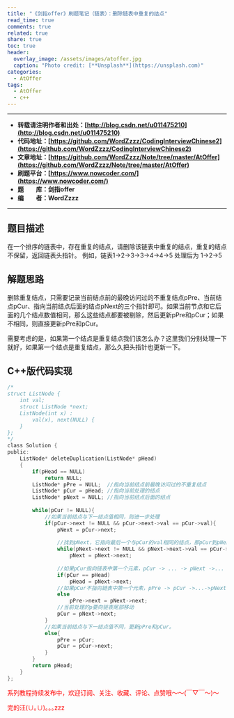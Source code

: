 ```yaml
---
title: "《剑指offer》刷题笔记（链表）：删除链表中重复的结点"
read_time: true
comments: true
related: true
share: true
toc: true
header:
  overlay_image: /assets/images/atoffer.jpg
  caption: "Photo credit: [**Unsplash**](https://unsplash.com)"
categories:
  - AtOffer
tags:
  - AtOffer
  - c++
---
```


----------

- **转载请注明作者和出处：[http://blog.csdn.net/u011475210](http://blog.csdn.net/u011475210)**
- **代码地址：[https://github.com/WordZzzz/CodingInterviewChinese2](https://github.com/WordZzzz/CodingInterviewChinese2)**
- **文章地址：[https://github.com/WordZzzz/Note/tree/master/AtOffer](https://github.com/WordZzzz/Note/tree/master/AtOffer)**
- **刷题平台：[https://www.nowcoder.com/](https://www.nowcoder.com/)**
- **题&emsp;&emsp;库：剑指offer**
- **编&emsp;&emsp;者：WordZzzz**

----------

## 题目描述

在一个排序的链表中，存在重复的结点，请删除该链表中重复的结点，重复的结点不保留，返回链表头指针。 例如，链表1->2->3->3->4->4->5 处理后为 1->2->5

## 解题思路

删除重复结点，只需要记录当前结点前的最晚访问过的不重复结点pPre、当前结点pCur、指向当前结点后面的结点pNext的三个指针即可。如果当前节点和它后面的几个结点数值相同，那么这些结点都要被剔除，然后更新pPre和pCur；如果不相同，则直接更新pPre和pCur。

需要考虑的是，如果第一个结点是重复结点我们该怎么办？这里我们分别处理一下就好，如果第一个结点是重复结点，那么久把头指针也更新一下。

## C++版代码实现

```c
/*
struct ListNode {
    int val;
    struct ListNode *next;
    ListNode(int x) :
        val(x), next(NULL) {
    }
};
*/
class Solution {
public:
    ListNode* deleteDuplication(ListNode* pHead)
    {
        if(pHead == NULL)
            return NULL;
        ListNode* pPre = NULL;  //指向当前结点前最晚访问过的不重复结点
        ListNode* pCur = pHead; //指向当前处理的结点
        ListNode* pNext = NULL; //指向当前结点后面的结点
        
        while(pCur != NULL){
            //如果当前结点与下一结点值相同，则进一步处理
            if(pCur->next != NULL && pCur->next->val == pCur->val){
                pNext = pCur->next;
                
                //找到pNext，它指向最后一个与pCur的val相同的结点，那pCur到pNext之间的结点都是要删除的
                while(pNext->next != NULL && pNext->next->val == pCur->val)
                    pNext = pNext->next;
                
                //如果pCur指向链表中第一个元素，pCur -> ... -> pNext ->... , 要删除pCur到pNext, 将指向链表第一个元素的指针pHead指向pNext->next。
                if(pCur == pHead)
                    pHead = pNext->next;
                //如果pCur不指向链表中第一个元素，pPre -> pCur ->...->pNext ->... ，要删除pCur到pNext，即pPre->next = pNext->next
                else
                    pPre->next = pNext->next;
                //当前处理的p要向链表尾部移动
                pCur = pNext->next;
            }
            //如果当前结点与下一结点值不同，更新pPre和pCur。
            else{
                pPre = pCur;
                pCur = pCur->next;
            }
        }
        return pHead;
    }
};
```

<span style="color: red">系列教程持续发布中，欢迎订阅、关注、收藏、评论、点赞哦～～(￣▽￣～)～</span>

<span style="color: red">完的汪(∪｡∪)｡｡｡zzz</span>